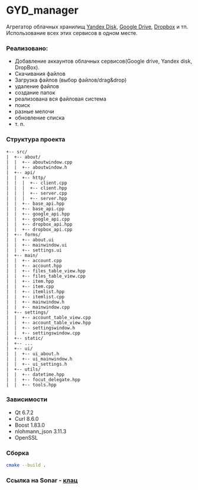 # GYD_manager
Агрегатор облачных хранилищ [Yandex Disk](https://disk.yandex.by/client/disk), [Google Drive](https://www.google.com/intl/ru/drive/), [Dropbox](https://www.dropbox.com/ru/) и тп. Использование всех этих сервисов в одном месте.

### Реализовано:
- Добавление аккаунтов облачных сервисов(Google drive, Yandex disk, DropBox).
- Скачивания файлов
- Загрузка файлов (выбор файлов/drag&drop)
- удаление файлов
- создание папок
- реализована вся файловая система
- поиск
- разные мелочи
- обновление списка
- т. п.

### Структура проекта
```
+-- src/
|  +-- about/
|  |  +-- aboutwindow.cpp
|  |  +-- aboutwindow.h
|  +-- api/
|  |  +-- http/
|  |  |  +-- client.cpp
|  |  |  +-- client.hpp
|  |  |  +-- server.cpp
|  |  |  +-- server.hpp
|  |  +-- base_api.hpp
|  |  +-- base_api.cpp
|  |  +-- google_api.hpp
|  |  +-- google_api.cpp
|  |  +-- dropbox_api.hpp
|  |  +-- dropbox_api.cpp
|  +-- forms/
|  |  +-- about.ui
|  |  +-- mainwindow.ui
|  |  +-- settings.ui
|  +-- main/
|  |  +-- account.cpp
|  |  +-- account.hpp
|  |  +-- files_table_view.hpp
|  |  +-- files_table_view.cpp
|  |  +-- item.hpp
|  |  +-- item.cpp
|  |  +-- itemlist.hpp
|  |  +-- itemlist.cpp
|  |  +-- mainwindow.h
|  |  +-- mainwindow.cpp
|  +-- settings/
|  |  +-- account_table_view.cpp
|  |  +-- account_table_view.hpp
|  |  +-- settingswindow.h
|  |  +-- settingswindow.cpp
|  +-- static/
|  +-- ...
|  +-- ui/
|  |  +-- ui_about.h
|  |  +-- ui_mainwindow.h
|  |  +-- ui_settings.h
|  +-- utils/
|  |  +-- datetime.hpp
|  |  +-- focut_delegate.hpp
|  |  +-- tools.hpp
```

### Зависимости
- Qt 6.7.2
- Curl 8.6.0
- Boost 1.83.0
- nlohmann_json 3.11.3
- OpenSSL

### Сборка
```bash
cmake --build .
```

### Ссылка на Sonar - [клац](https://sonarcloud.io/project/overview?id=Anton-Euro_GYD_manager)
